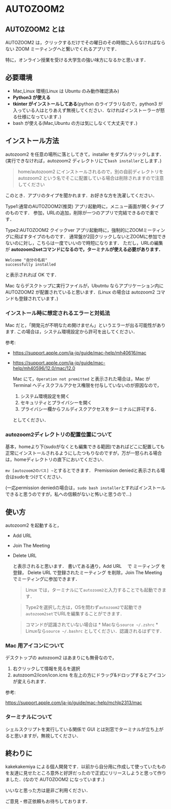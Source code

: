 # AUTOZOOM2

## AUTOZOOM2 とは

AUTOZOOM2 は，クリックするだけでその曜日のその時間に入らなければならない ZOOM ミーティングへと繋いでくれるアプリです．

特に，オンライン授業を受ける大学生の強い味方になるかと思います．

## 必要環境

- Mac,Linux 環境(Linux は Ubuntu のみ動作確認済み)
- **Python3 が使える**
- **tkinter がインストールしてある**(python のライブラリなので，python3 が入っている人はとりあえず無視してください．なければインストーラーが怒る仕様になっています．)
- bash が使える(Mac,Ubuntu の方は気にしなくて大丈夫です．)

## インストール方法

autozoom2 を任意の場所に落としてきて，installer をダブルクリックします．
(実行できなければ，autozoom2 ディレクトリにて`bash installer`とします．)

> home/autozoom2 にインストールされるので，別の自前ディレクトリを autozoom2 という名でそこに配置している場合は削除されますので注意してください

このとき．アプリのタイプを聞かれます．お好きな方を洗濯してください．

Type1:通常のAUTOZOOM2(推奨)
アプリ起動時に，メニュー画面が開くタイプのものです．
参加，URLの追加，削除が一つのアプリで完結できるので楽です．


Type2:AUTOZOOM2 クイックver
アプリ起動時に，強制的にZOOMミーティングに飛ばすタイプのものです．
通常盤が2回クリックしないとZOOMに参加できないのに対し，こちらは一度でいいので時短になります．
ただし，URLの編集が __autozoom2setコマンドになるので，ターミナルが使える必要があります．__


```
Welcome "自分の名前"
successfully installed
```

と表示されれば OK です．

Mac ならデスクトップに実行ファイルが，Ubutntu ならアプリケーション内に AUTOZOOM2 が配置されていると思います．(Linux の場合は autozoom2 コマンドも登録されています．)

### インストール時に想定されるエラーと対処法

Mac だと，「開発元が不明なため開けません」というエラーが出る可能性があります.
この場合は，システム環境設定から許可を出してください．

参考:

- https://support.apple.com/ja-jp/guide/mac-help/mh40616/mac
- https://support.apple.com/ja-jp/guide/mac-help/mh40596/12.0/mac/12.0

    Mac にて，`Operation not premitted` と表示された場合は，Mac が Terminal へディスクフルアクセス権限を付与していないのが原因なので，

    1. システム環境設定を開く
    1. セキュリティとプライバシーを開く
    1. プライバシー欄からフルディスクアクセスをターミナルに許可する．

    としてください．

### autozoom2ディレクトリの配置位置について

基本，homeより下(sudoがなくとも編集できる範囲)であればどこに配置しても正常にインストールされるようにしたつもりなのですが，万が一怒られる場合は，homeディレクトリの直下においてください．

`mv [autozoom2のパス] ~`とするとできます．
Premission deniedと表示される場合はsudoをつけてください．

(一応permission deniedの場合は，`sudo bash installer`とすればインストールできると思うのですが，私への信頼がないと怖いと思うので...)

## 使い方

autozoom2 を起動すると，

- Add URL
- Join The Meeting
- Delete URL

    と表示されると思います．
    書いてある通り，Add URL 　で ミーティング を登録，
    Delete URL で登録されたミーティング を削除，Join The Meeting でミーティングに参加できます．

    > Linux では，ターミナルにて`autozoom2`と入力することでも起動できます．

    > Type2を選択した方は，OSを問わず`autozoom2`で起動でき`autozoom2set`でURLを編集することができます．

    > コマンドが認識されていない場合は
      * Macなら`source ~/.zshrc`
      * Linuxなら`source ~/.bashrc`
          としてください．認識されるはずです．


### Mac 用アイコンについて

デスクトップの autozoom2 はあまりにも無骨なので，

1. 右クリックして情報を見るを選択
2. autozoom2/icon/icon.icns を左上の方にドラッグ&ドロップするとアイコンが変えられます．

参考:

https://support.apple.com/ja-jp/guide/mac-help/mchlp2313/mac

### ターミナルについて

シェルスクリプトを実行している関係で GUI とは別窓でターミナルが立ち上がると思いますが，無視してください．

## 終わりに

kakekakemiya による個人開発です．以前から自分用に作成して使っていたものを友達に見せたところ意外と好評だったので正式にリリースしようと思って作りました．(なので AUTOZOOM2 になっています．)

いいなと思った方は是非ご利用ください．

ご意見・修正依頼もお待ちしております．
